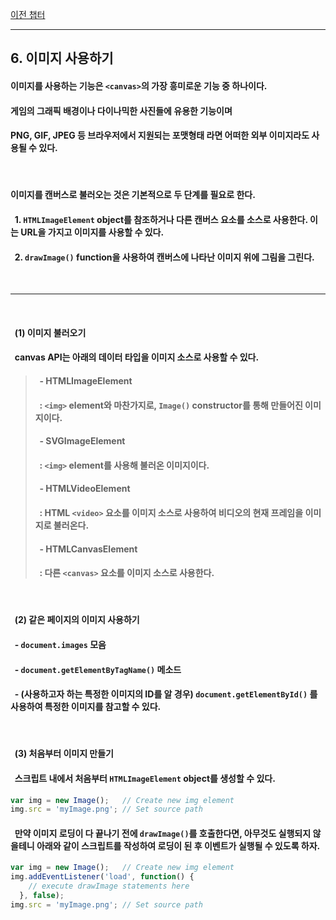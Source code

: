 [이전 챕터](./Draw_Text.md)

---

## __6. 이미지 사용하기__
#### 이미지를 사용하는 기능은 `<canvas>`의 가장 흥미로운 기능 중 하나이다.
#### 게임의 그래픽 배경이나 다이나믹한 사진들에 유용한 기능이며
#### PNG, GIF, JPEG 등 __브라우저에서 지원되는 포맷형태__ 라면 어떠한 외부 이미지라도 사용될 수 있다.

<br/>

#### 이미지를 캔버스로 불러오는 것은 기본적으로 두 단계를 필요로 한다.
#### &nbsp; __1. `HTMLImageElement` object를 참조하거나 다른 캔버스 요소를 소스로 사용한다. 이는 URL을 가지고 이미지를 사용할 수 있다.__
#### &nbsp; __2. `drawImage()` function을 사용하여 캔버스에 나타난 이미지 위에 그림을 그린다.__

<br/>

---

<br/>

#### &nbsp; __(1) 이미지 불러오기__
#### &nbsp; canvas API는 아래의 데이터 타입을 이미지 소스로 사용할 수 있다.
> #### &nbsp; __- HTMLImageElement__
> #### &nbsp; : `<img>` element와 마찬가지로, `Image()` constructor를 통해 만들어진 이미지이다.  
> #### &nbsp; __- SVGImageElement__
> #### &nbsp; : `<img>` element를 사용해 불러온 이미지이다.  
> #### &nbsp; __- HTMLVideoElement__
> #### &nbsp; : HTML `<video>` 요소를 이미지 소스로 사용하여 비디오의 현재 프레임을 이미지로 불러온다.
> #### &nbsp; __- HTMLCanvasElement__
> #### &nbsp; : 다른 `<canvas>` 요소를 이미지 소스로 사용한다.

<br/>

#### &nbsp; __(2) 같은 페이지의 이미지 사용하기__
#### &nbsp; __- `document.images` 모음__
#### &nbsp; __- `document.getElementByTagName()` 메소드__
#### &nbsp; __- (사용하고자 하는 특정한 이미지의 ID를 알 경우) `document.getElementById()` 를 사용하여 특정한 이미지를 참고할 수 있다.__

<br/>

#### &nbsp; __(3) 처음부터 이미지 만들기__
#### &nbsp; 스크립트 내에서 처음부터 `HTMLImageElement` object를 생성할 수 있다.
```javascript
var img = new Image();   // Create new img element
img.src = 'myImage.png'; // Set source path
```

#### &nbsp; 만약 이미지 로딩이 다 끝나기 전에 `drawImage()`를 호출한다면, 아무것도 실행되지 않을테니 아래와 같이 스크립트를 작성하여 로딩이 된 후 이벤트가 실행될 수 있도록 하자.
```javascript
var img = new Image();   // Create new img element
img.addEventListener('load', function() {
    // execute drawImage statements here
  }, false);
img.src = 'myImage.png'; // Set source path
```